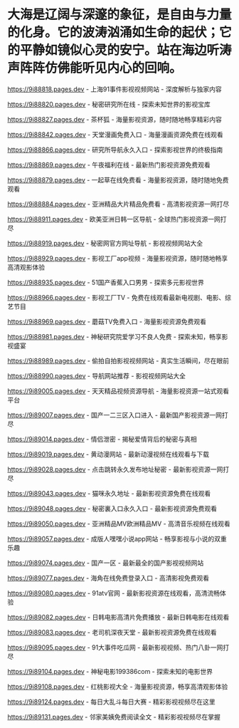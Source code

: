 # 大海是辽阔与深邃的象征，是自由与力量的化身。它的波涛汹涌如生命的起伏；它的平静如镜似心灵的安宁。站在海边听涛声阵阵仿佛能听见内心的回响。

https://9i88818.pages.dev - 上海91事件影视视频网站 - 深度解析与独家内容

https://9i88820.pages.dev - 秘密研究所在线 - 探索未知世界的影视宝库

https://9i88827.pages.dev - 茶杯狐 - 海量影视资源，随时随地畅享精彩内容

https://9i88842.pages.dev - 天堂漫画免费入口 - 海量漫画资源免费在线观看

https://9i88866.pages.dev - 研究所导航永久入口 - 探索影视世界的终极指南

https://9i88869.pages.dev - 午夜福利在线 - 最新热门影视资源免费观看

https://9i88879.pages.dev - 一起草在线免费看 - 海量影视资源，随时随地免费观看

https://9i88884.pages.dev - 亚洲精品大片精品免费看 - 高清影视资源一网打尽

https://9i88911.pages.dev - 欧美亚洲日韩一区导航 - 全球热门影视资源一网打尽

https://9i88919.pages.dev - 秘密网官方网址导航 - 影视视频网站大全

https://9i88929.pages.dev - 影视工厂app视频 - 海量影视资源，随时随地畅享高清观影体验

https://9i88935.pages.dev - 51国产香蕉入口男男 - 探索多元影视世界

https://9i88966.pages.dev - 影视工厂TV - 免费在线观看最新电视剧、电影、综艺节目

https://9i88969.pages.dev - 蘑菇TV免费入口 - 海量影视资源免费观看

https://9i88981.pages.dev - 神秘研究院爱学习不良人免费 - 探索未知，畅享影视盛宴

https://9i88989.pages.dev - 偷拍自拍影视视频网站 - 真实生活瞬间，尽在眼前

https://9i88990.pages.dev - 导航网站推荐 - 影视视频网站大全

https://9i89005.pages.dev - 天天精品视频资源导航 - 海量影视资源一站式观看平台

https://9i89007.pages.dev - 国产一二三区入口进入 - 最新国产影视资源一网打尽

https://9i89014.pages.dev - 情侣泄密 - 揭秘爱情背后的秘密与真相

https://9i89019.pages.dev - 黄动漫网站 - 最新动漫视频在线观看与下载

https://9i89028.pages.dev - 点击跳转永久发布地址秘密 - 最新影视资源一网打尽

https://9i89043.pages.dev - 猫咪永久地址 - 最新影视资源免费在线观看

https://9i89048.pages.dev - 秘密裏入口永久入口 - 最新影视资源免费观看

https://9i89050.pages.dev - 亚洲精品MV欧洲精品MV - 高清音乐视频在线观看

https://9i89057.pages.dev - 成版人嘿嘿小说app网站 - 畅享影视与小说的双重乐趣

https://9i89074.pages.dev - 国产一区 - 最新最全的国产影视视频网站

https://9i89077.pages.dev - 海角在线免费登录入口 - 高清影视免费观看

https://9i89080.pages.dev - 91atv官网 - 最新影视资源在线观看，高清流畅体验

https://9i89082.pages.dev - 日韩电影高清片免费播放 - 最新日韩电影在线观看

https://9i89083.pages.dev - 老司机深夜天堂 - 最新影视资源免费在线观看

https://9i89095.pages.dev - 91大事件吃瓜网 - 最新影视视频、热门八卦一网打尽

https://9i89104.pages.dev - 神秘电影199386com - 探索未知的电影世界

https://9i89108.pages.dev - 红桃影视大全 - 海量影视资源，畅享高清观影体验

https://9i89124.pages.dev - 每日大乱斗每日大赛 - 精彩影视视频尽在这里

https://9i89131.pages.dev - 邻家美姨免费阅读全文 - 精彩影视视频尽在掌握
